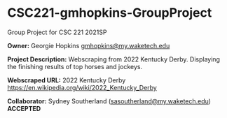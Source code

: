 # CSC221-gmhopkins-GroupProject

Group Project for CSC 221 2021SP

__Owner:__ Georgie Hopkins gmhopkins@my.waketech.edu

__Project Description:__ Webscraping from 2022 Kentucky Derby. Displaying the finishing results of top horses and jockeys.

__Webscraped URL:__ 2022 Kentucky Derby https://en.wikipedia.org/wiki/2022_Kentucky_Derby

__Collaborator:__ Sydney Southerland (sasoutherland@my.waketech.edu) __ACCEPTED__
